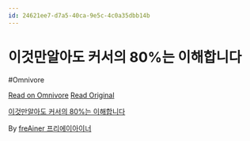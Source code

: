 ```yaml
---
id: 24621ee7-d7a5-40ca-9e5c-4c0a35dbb14b
---
```


# 이것만알아도 커서의 80%는 이해합니다
#Omnivore
 
[Read on Omnivore](https://omnivore.app/me/https-youtube-com-watch-v-x-og-g-lv-i-05-i-4-193163755ec)
[Read Original](https://youtube.com/watch?v=XOgGLvI05i4)
 
[이것만알아도 커서의 80%는 이해합니다](https://youtube.com/watch?v=XOgGLvI05i4)

By [freAiner 프리에이아이너](https://www.youtube.com/@freainer)